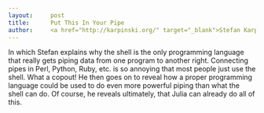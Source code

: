 ```yaml
---
layout:     post
title:      Put This In Your Pipe
author:     <a href="http://karpinski.org/" target="_blank">Stefan Karpinski</a>
---
```


In which Stefan explains why the shell is the only programming language that really gets piping data from one program to another right.
Connecting pipes in Perl, Python, Ruby, etc. is so annoying that most people just use the shell.
What a copout!
He then goes on to reveal how a proper programming language could be used to do even more powerful piping than what the shell can do.
Of course, he reveals ultimately, that Julia can already do all of this.

